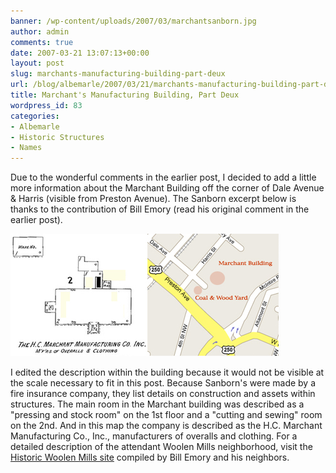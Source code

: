 ```yaml
---
banner: /wp-content/uploads/2007/03/marchantsanborn.jpg
author: admin
comments: true
date: 2007-03-21 13:07:13+00:00
layout: post
slug: marchants-manufacturing-building-part-deux
url: /blog/albemarle/2007/03/21/marchants-manufacturing-building-part-deux/
title: Marchant's Manufacturing Building, Part Deux
wordpress_id: 83
categories:
- Albemarle
- Historic Structures
- Names
---
```


Due to the wonderful comments in the earlier post, I decided to add a little more information about the Marchant Building off the corner of Dale Avenue & Harris (visible from Preston Avenue). The Sanborn excerpt below is thanks to the contribution of Bill Emory (read his original comment in the earlier post).






![Marchant Sanborn Map](/wp-content/uploads/2007/03/marchantsanborn.jpg)



I edited the description within the building because it would not be visible at the scale necessary to fit in this post. Because Sanborn's were made by a fire insurance company, they list details on construction and assets within structures. The main room in the Marchant building was described as a "pressing and stock room" on the 1st floor and a "cutting and sewing" room on the 2nd. And in this map the company is described as the H.C. Marchant Manufacturing Co., Inc., manufacturers of overalls and clothing. For a detailed description of the attendant Woolen Mills neighborhood, visit the [Historic Woolen Mills site](http://www.historicwoolenmills.org/) compiled by Bill Emory and his neighbors.



